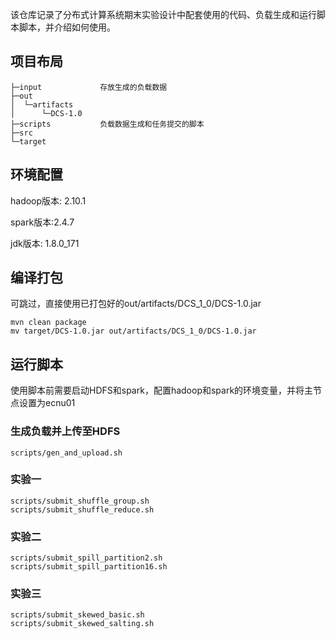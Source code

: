 该仓库记录了分布式计算系统期末实验设计中配套使用的代码、负载生成和运行脚本脚本，并介绍如何使用。

## 项目布局
```
├─input             存放生成的负载数据
├─out               
│  └─artifacts
│      └─DCS-1.0        
├─scripts           负载数据生成和任务提交的脚本
├─src
└─target
```
## 环境配置
hadoop版本: 2.10.1						

spark版本:2.4.7

jdk版本: 1.8.0_171
## 编译打包

可跳过，直接使用已打包好的out/artifacts/DCS_1_0/DCS-1.0.jar

```shell
mvn clean package
mv target/DCS-1.0.jar out/artifacts/DCS_1_0/DCS-1.0.jar
```

## 运行脚本
使用脚本前需要启动HDFS和spark，配置hadoop和spark的环境变量，并将主节点设置为ecnu01

### 生成负载并上传至HDFS
```
scripts/gen_and_upload.sh
```

### 实验一
```
scripts/submit_shuffle_group.sh
scripts/submit_shuffle_reduce.sh
```

### 实验二
```
scripts/submit_spill_partition2.sh
scripts/submit_spill_partition16.sh
```

### 实验三
```
scripts/submit_skewed_basic.sh
scripts/submit_skewed_salting.sh
```